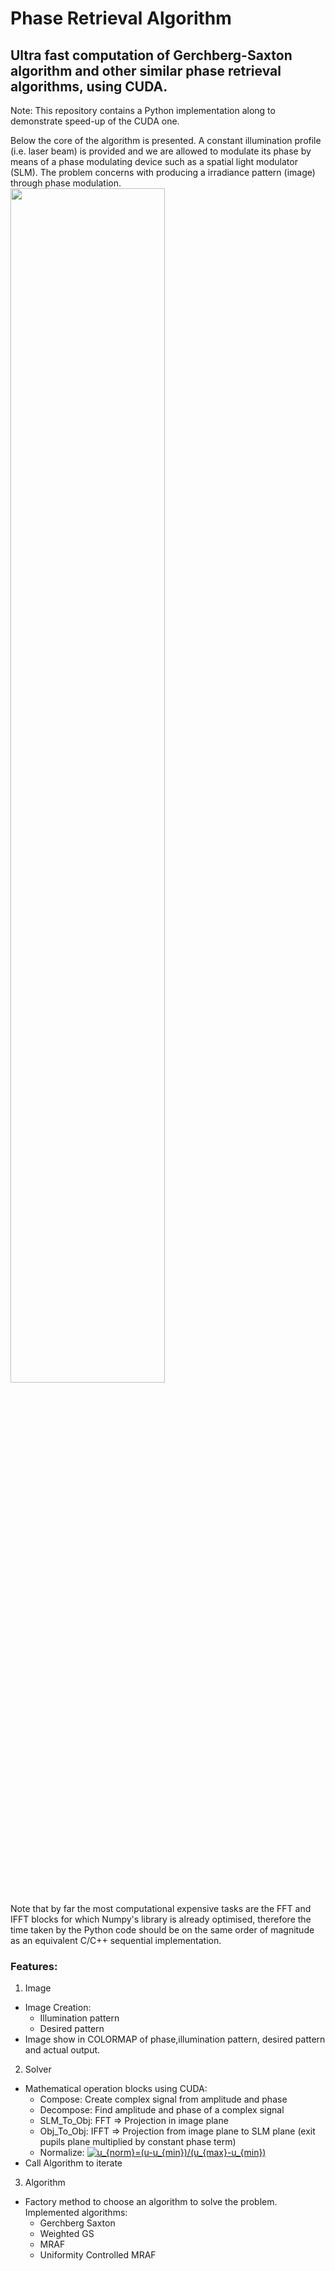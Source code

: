# Phase Retrieval Algorithm
## Ultra fast computation of Gerchberg-Saxton algorithm and other similar phase retrieval algorithms, using CUDA.

Note: This repository contains a Python implementation along to demonstrate speed-up of the CUDA one.

Below the core of the algorithm is presented. A constant illumination profile (i.e. laser beam) is provided and we are allowed to modulate its phase by means of a phase modulating device such as a spatial light modulator (SLM). The problem concerns with producing a irradiance pattern (image) through phase modulation.
<img src="https://github.com/cristi-bourceanu/PhaseRetrieval/blob/master/GS_flowchart.png" width="70%">

Note that by far the most computational expensive tasks are the FFT and IFFT blocks for which Numpy's library is already optimised, therefore the time taken by the Python code should be on the same order of magnitude as an equivalent C/C++ sequential implementation.
### Features:
1. Image
- Image Creation:
  - Illumination pattern
  - Desired pattern
- Image show in COLORMAP of phase,illumination pattern, desired pattern and actual output.
2. Solver
- Mathematical operation blocks using CUDA:
  - Compose: Create complex signal from amplitude and phase
  - Decompose: Find amplitude and phase of a complex signal
  - SLM_To_Obj: FFT => Projection in image plane
  - Obj_To_Obj: IFFT => Projection from image plane to SLM plane (exit pupils plane multiplied by constant phase term)
  - Normalize: <a href="https://www.codecogs.com/eqnedit.php?latex=u_{norm}=(u-u_{min})/(u_{max}-u_{min})" target="_blank"><img src="https://latex.codecogs.com/gif.latex?u_{norm}=(u-u_{min})/(u_{max}-u_{min})" title="u_{norm}=(u-u_{min})/(u_{max}-u_{min})" /></a>
- Call Algorithm to iterate
3. Algorithm
- Factory method to choose an algorithm to solve the problem. Implemented algorithms:
  - Gerchberg Saxton
  - Weighted GS
  - MRAF
  - Uniformity Controlled MRAF
